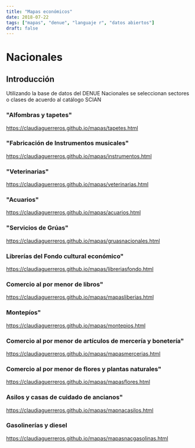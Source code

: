 ```yaml
---
title: "Mapas económicos"
date: 2018-07-22
tags: ["mapas", "denue", "languaje r", "datos abiertos"]
draft: false
---
```



# Nacionales

## Introducción

Utilizando la base de datos del DENUE Nacionales se seleccionan sectores o clases de acuerdo al catálogo
SCIAN

### "Alfombras y tapetes"
<https://claudiaguerreros.github.io/mapas/tapetes.html>


### "Fabricación de Instrumentos musicales"
<https://claudiaguerreros.github.io/mapas/instrumentos.html>


### "Veterinarias"
<https://claudiaguerreros.github.io/mapas/veterinarias.html>

### "Acuarios"
<https://claudiaguerreros.github.io/mapas/acuarios.html>

### "Servicios de Grúas"
<https://claudiaguerreros.github.io/mapas/gruasnacionales.html>

### Librerías del Fondo cultural económico"
<https://claudiaguerreros.github.io/mapas/libreriasfondo.html>

### Comercio al por menor de libros"
<https://claudiaguerreros.github.io/mapas/mapasliberias.html>

### Montepíos"
<https://claudiaguerreros.github.io/mapas/montepios.html>

### Comercio al por menor de artículos de mercería y bonetería"
<https://claudiaguerreros.github.io/mapas/mapasmercerias.html>

### Comercio al por menor de flores y plantas naturales"
<https://claudiaguerreros.github.io/mapas/mapasflores.html>

### Asilos y casas de cuidado de ancianos"
<https://claudiaguerreros.github.io/mapas/mapnacasilos.html>


### Gasolinerías y diesel
<https://claudiaguerreros.github.io/mapas/mapasnacgasolinas.html>
